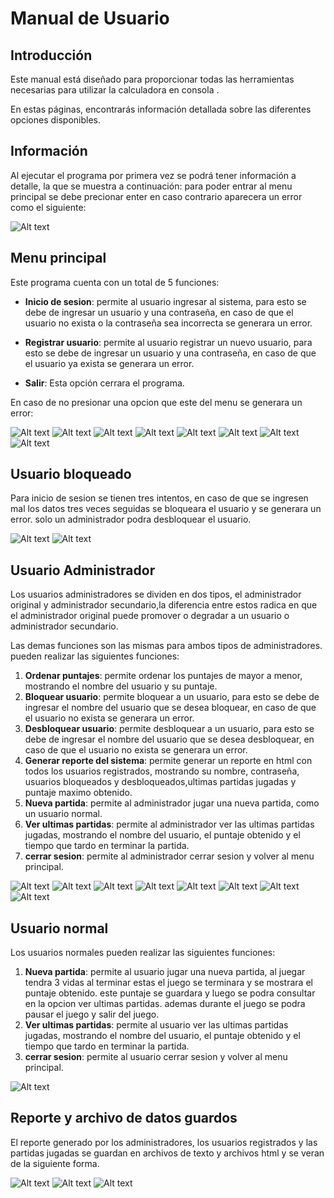 
# Manual de Usuario

## Introducción

Este manual está diseñado para  proporcionar todas las herramientas  necesarias para utilizar la calculadora en consola .

En estas páginas, encontrarás información detallada sobre las diferentes opciones disponibles.

## Información

Al ejecutar el programa por primera vez se podrá tener información a detalle, la que se muestra a continuación:
para poder entrar al menu principal se debe precionar enter en caso contrario aparecera un error como el siguiente:

 ![Alt text](image/i1.png)

## Menu principal
Este programa cuenta con un total de 5 funciones:
-   **Inicio de sesion**: permite al usuario ingresar al sistema, para esto se debe de ingresar un usuario y una contraseña, en caso de que el usuario no exista o la contraseña sea incorrecta se generara un error.
-   **Registrar usuario**: permite al usuario registrar un nuevo usuario, para esto se debe de ingresar un usuario y una contraseña, en caso de que el usuario ya exista se generara un error.

- **Salir**: Esta opción cerrara el programa.

En caso de no presionar una opcion que este del menu se generara un error:



  ![Alt text](image/i2.png)
  ![Alt text](image/i3.png) 
  ![Alt text](image/i4.png)
![Alt text](image/i5.png) 
![Alt text](image/i6.png)
![Alt text](image/i7.png) 
![Alt text](image/i9.png) 
![Alt text](image/i10.png)

## Usuario bloqueado
Para inicio de sesion se tienen tres intentos, en caso de que se ingresen mal los datos tres veces seguidas se bloqueara el usuario y se generara un error. solo un administrador podra desbloquear el usuario.



![Alt text](image/i11.png) 
![Alt text](image/i12.png)



## Usuario Administrador

Los usuarios administradores se dividen en dos tipos, el administrador original y administrador secundario,la diferencia entre estos radica en que el administrador original puede promover o degradar a un usuario o administrador secundario.

Las demas funciones son las mismas para ambos tipos de administradores.
pueden realizar las siguientes funciones:
1. **Ordenar puntajes**: permite ordenar los puntajes de mayor a menor, mostrando el nombre del usuario y su puntaje.
2. **Bloquear usuario**: permite bloquear a un usuario, para esto se debe de ingresar el nombre del usuario que se desea bloquear, en caso de que el usuario no exista se generara un error.
3. **Desbloquear usuario**: permite desbloquear a un usuario, para esto se debe de ingresar el nombre del usuario que se desea desbloquear, en caso de que el usuario no exista se generara un error.
4. **Generar reporte del sistema**: permite generar un reporte en html con todos los usuarios registrados, mostrando su nombre, contraseña, usuarios bloqueados y desbloqueados,ultimas partidas jugadas y puntaje maximo obtenido.
5. **Nueva partida**: permite al administrador jugar una nueva partida, como un usuario normal.
6. **Ver ultimas partidas**: permite al administrador ver las ultimas partidas jugadas, mostrando el nombre del usuario, el puntaje obtenido y el tiempo que tardo en terminar la partida.
7. **cerrar sesion**: permite al administrador cerrar sesion y volver al menu principal.

![Alt text](image/i13.png) 
![Alt text](image/i14.png)
![Alt text](image/i15.png) 
![Alt text](image/i16.png)
![Alt text](image/i17.png) 
![Alt text](image/i18.png)
![Alt text](image/i20.png)
![Alt text](image/i21.png) 

## Usuario normal
Los usuarios normales pueden realizar las siguientes funciones:
1. **Nueva partida**: permite al usuario jugar una nueva partida, al juegar tendra 3 vidas al terminar estas el juego se terminara y se mostrara el puntaje obtenido. este puntaje se guardara y luego se podra consultar en la opcion ver ultimas partidas. ademas durante el juego se podra pausar el juego y salir del juego.
2. **Ver ultimas partidas**: permite al usuario ver las ultimas partidas jugadas, mostrando el nombre del usuario, el puntaje obtenido y el tiempo que tardo en terminar la partida.
3. **cerrar sesion**:  permite al usuario cerrar sesion y volver al menu principal.


![Alt text](image/i19.png) 

## Reporte y archivo de datos guardos
El reporte generado por los administradores, los usuarios registrados y las partidas jugadas se guardan en archivos de texto y archivos html y se veran de la siguiente forma.

![Alt text](image/i22.png)
![Alt text](image/i23.png) 
![Alt text](image/i24.png)








 

